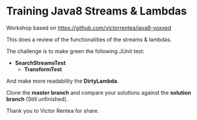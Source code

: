 # Training Java8 Streams & Lambdas
Workshop based on https://github.com/victorrentea/java8-voxxed

This does a review of the functionalities of the streams & lambdas.

The challenge is to make green the following JUnit test:

* **SearchStreamsTest**
  * **TransformTest**

 And make more readability the **DirtyLambda**.

 Clone the **master branch** and compare your solutions against the **solution branch** (Still unfinished).

 Thank you to Victor Rentea for share.
